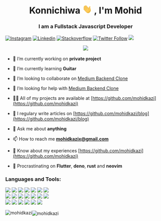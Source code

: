 <h1 align="center">Konnichiwa <img src="wave.gif" width="30px"> , I'm Mohid</h1>

<h3 align="center">I am a Fullstack Javascript Developer</h3>

[![Instagram](https://img.shields.io/badge/-Instagram-black?style=flat&logo=Instagram)](https://instagram.com/mohidkazi_)
[![Linkedin](https://img.shields.io/badge/-Linkedin-blue?style=flat&logo=Linkedin)](https://linkedin.com/in/mohid-kazi-193b4713a)
[![Stackoverflow](https://img.shields.io/badge/-Stackoverflow-black?style=flat&logo=Stackoverflow)](https://stackoverflow.com/users/10357750)
[![Twitter Follow](https://img.shields.io/twitter/follow/mohidkazi1?style=social)](https://twitter.com/mohidkazi1)
![](https://komarev.com/ghpvc/?username=mohidkazi&label=Profile%20views&color=0e75b6&style=flat)

<p align="center"> <img src="https://octodex.github.com/images/nyantocat.gif" /> </p>

- 🔭 I’m currently working on **private project**

- 🌱 I’m currently learning **Guitar**

- 👯 I’m looking to collaborate on [Medium Backend Clone](https://github.com/mohidkazi/deno-oak)

- 🤝 I’m looking for help with [Medium Backend Clone](https://github.com/mohidkazi/deno-oak)

- 👨‍💻 All of my projects are available at [https://github.com/mohidkazi](https://github.com/mohidkazi)

- 📝 I regulary write articles on [https://github.com/mohidkazi/blog](https://github.com/mohidkazi/blog)

- 💬 Ask me about **anything**

- 📫 How to reach me **mohidkazix@gmail.com**

- 📄 Know about my experiences [https://github.com/mohidkazi](https://github.com/mohidkazi)

- 🙇 Procrastinating on **Flutter**, **deno**, **rust** and **neovim**


<h3 align="left">Languages and Tools:</h3>
<p>  
<code><img width="10%" src="https://www.vectorlogo.zone/logos/typescriptlang/typescriptlang-ar21.svg"></code>
<code><img width="10%" src="https://www.vectorlogo.zone/logos/javascript/javascript-ar21.svg"></code>
<code><img width="10%" src="https://www.vectorlogo.zone/logos/nodejs/nodejs-ar21.svg"></code>
<code><img width="10%" src="https://www.vectorlogo.zone/logos/expressjs/expressjs-ar21.svg"></code>
<code><img width="10%" src="https://www.vectorlogo.zone/logos/adonisjs/adonisjs-ar21.svg"></code>
<code><img width="10%" src="https://www.vectorlogo.zone/logos/nestjs/nestjs-ar21.svg"></code>
<code><img width="10%" src="https://www.vectorlogo.zone/logos/git-scm/git-scm-ar21.svg"></code>
<br>
<code><img width="10%" src="https://www.vectorlogo.zone/logos/postgresql/postgresql-ar21.svg"></code>
<code><img width="10%" src="https://www.vectorlogo.zone/logos/mysql/mysql-ar21.svg"></code>
<code><img width="10%" src="https://www.vectorlogo.zone/logos/mongodb/mongodb-ar21.svg"></code>
<code><img width="10%" src="https://www.vectorlogo.zone/logos/redis/redis-ar21.svg"></code>
<code><img width="10%" src="https://www.vectorlogo.zone/logos/nginx/nginx-ar21.svg"></code>
<code><img width="10%" src="https://www.vectorlogo.zone/logos/amazon_aws/amazon_aws-ar21.svg"></code>
<code><img width="10%" src="https://www.vectorlogo.zone/logos/linux/linux-ar21.svg"></code>
<br>
<code><img width="10%" src="https://www.vectorlogo.zone/logos/reactjs/reactjs-ar21.svg"></code>
<code><img width="10%" src="https://www.vectorlogo.zone/logos/sass-lang/sass-lang-ar21.svg"></code>
<code><img width="10%" src="https://www.vectorlogo.zone/logos/getbootstrap/getbootstrap-ar21.svg"></code>
<code><img width="10%" src="https://www.vectorlogo.zone/logos/netlifyapp_watercss/netlifyapp_watercss-ar21.svg"></code>
<code><img width="10%" src="https://www.vectorlogo.zone/logos/pugjs/pugjs-ar21.svg"></code>
<code><img width="10%" src="https://www.vectorlogo.zone/logos/lodash/lodash-ar21.svg"></code>
</p>
<p>
<img align="left" src="https://github-readme-stats.vercel.app/api/top-langs?username=mohidkazi&show_icons=true&locale=en&layout=compact&title_color=c1c7cb&icon_color=cfd3d6&text_color=d8dde3&bg_color=263F3F" alt="mohidkazi" />

<img align="center" src="https://github-readme-stats.vercel.app/api?username=mohidkazi&show_icons=true&locale=en&title_color=eb8c34&icon_color=999999&text_color=999999&bg_color=000000" alt="mohidkazi" />
</p>

